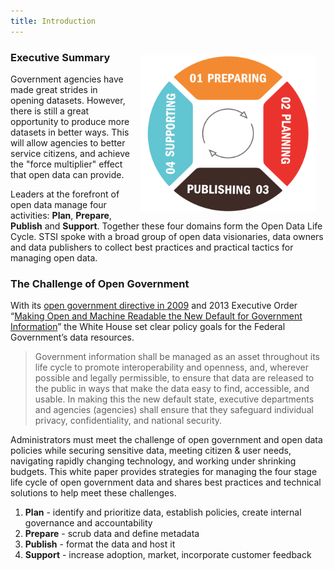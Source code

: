 ```yaml
---
title: Introduction
---
```


<img src="images/lifecycle.png" width="280" height="250" style="float:right; margin: 15px;">

### Executive Summary

Government agencies have made great strides in opening datasets. However, there is still a great opportunity to produce more datasets in better ways. This will allow agencies to better service citizens, and achieve the "force multiplier" effect that open data can provide. 

Leaders at the forefront of open data manage four activities: **Plan**, **Prepare**, **Publish** and **Support**. Together these four domains form the Open Data Life Cycle. STSI spoke with a broad group of open data visionaries, data owners and data publishers to collect best practices and practical tactics for managing open data.

### The Challenge of Open Government

With its [open government directive in 2009][1] and 2013 Executive Order “[Making Open and Machine Readable the New Default for Government Information][2]” the White House set clear policy goals for the Federal Government’s data resources. 

<blockquote>Government information shall be managed as an asset throughout its life cycle to promote interoperability and openness, and, wherever possible and legally permissible, to ensure that data are released to the public in ways that make the data easy to find, accessible, and usable. In making this the new default state, executive departments and agencies (agencies) shall ensure that they safeguard individual privacy, confidentiality, and national security.</blockquote>

Administrators must meet the challenge of open government and open data policies while securing sensitive data, meeting citizen & user needs, navigating rapidly changing technology, and working under shrinking budgets. This white paper provides strategies for managing the four stage life cycle of open government data and shares best practices and technical solutions to help meet these challenges.

1. **Plan** - identify and prioritize data, establish policies, create internal governance and accountability
2. **Prepare** - scrub data and define metadata
3. **Publish** - format the data and host it
4. **Support** - increase adoption, market, incorporate customer feedback

[1]: https://www.whitehouse.gov/open/documents/open-government-directive
[2]: https://www.whitehouse.gov/the-press-office/2013/05/09/executive-order-making-open-and-machine-readable-new-default-government-

